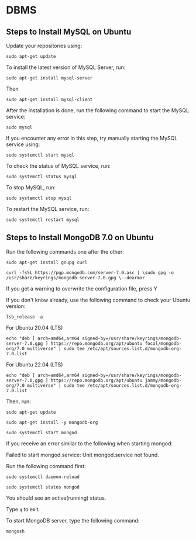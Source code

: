 # DBMS
## Steps to Install MySQL on Ubuntu
Update your repositories using:

`sudo apt-get update`

To install the latest version of MySQL Server, run:

`sudo apt-get install mysql-server`

Then

`sudo apt-get install mysql-client`

After the installation is done, run the following command to start the MySQL service:

`sudo mysql`

If you encounter any error in this step, try manually starting the MySQL service using:

`sudo systemctl start mysql`

To check the status of MySQL service, run:

`sudo systemctl status mysql`

To stop MySQL, run:

`sudo systemctl stop mysql`

To restart the MySQL service, run:

`sudo systemctl restart mysql`

## Steps to Install MongoDB 7.0 on Ubuntu

Run the following commands one after the other:

`sudo apt-get install gnupg curl`

`curl -fsSL https://pgp.mongodb.com/server-7.0.asc | \sudo gpg -o /usr/share/keyrings/mongodb-server-7.0.gpg \--dearmor`

If you get a warning to overwrite the configuration file, press Y

If you don't know already, use the following command to check your Ubuntu version:

`lsb_release -a`

For Ubuntu 20.04 (LTS)

`echo "deb [ arch=amd64,arm64 signed-by=/usr/share/keyrings/mongodb-server-7.0.gpg ] https://repo.mongodb.org/apt/ubuntu focal/mongodb-org/7.0 multiverse" | sudo tee /etc/apt/sources.list.d/mongodb-org-7.0.list`

For Ubuntu 22.04 (LTS)

`echo "deb [ arch=amd64,arm64 signed-by=/usr/share/keyrings/mongodb-server-7.0.gpg ] https://repo.mongodb.org/apt/ubuntu jammy/mongodb-org/7.0 multiverse" | sudo tee /etc/apt/sources.list.d/mongodb-org-7.0.list`

Then, run:

`sudo apt-get update`

`sudo apt-get install -y mongodb-org`

`sudo systemctl start mongod`

If you receive an error similar to the following when starting mongod:

Failed to start mongod.service: Unit mongod.service not found.

Run the following command first:

`sudo systemctl daemon-reload`

`sudo systemctl status mongod`

You should see an active(running) status.

Type `q` to exit.

To start MongoDB server, type the following command:

`mongosh`
